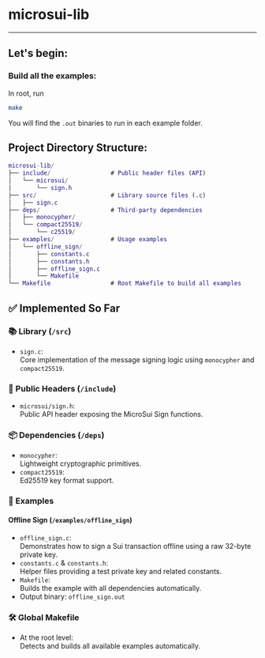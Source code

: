 # microsui-lib

---

## Let's begin:

### Build all the examples:

In root, run

```bash
make
```

You will find the `.out` binaries to run in each example folder.

## Project Directory Structure:

```matlab
microsui-lib/
├── include/                 # Public header files (API)
│   └── microsui/
│       └── sign.h
├── src/                     # Library source files (.c)
│   ├── sign.c
├── deps/                    # Third-party dependencies
│   ├── monocypher/
│   └── compact25519/
│       └── c25519/
├── examples/                # Usage examples
│   └── offline_sign/
│       ├── constants.c
│       ├── constants.h
│       ├── offline_sign.c
│       └── Makefile
└── Makefile                 # Root Makefile to build all examples
```

## ✅ Implemented So Far

### 📚 Library (`/src`)

- `sign.c`:  
  Core implementation of the message signing logic using `monocypher` and `compact25519`.

### 📂 Public Headers (`/include`)

- `microsui/sign.h`:  
  Public API header exposing the MicroSui Sign functions.

### 📦 Dependencies (`/deps`)

- `monocypher`:  
  Lightweight cryptographic primitives.
- `compact25519`:  
  Ed25519 key format support.

### 🧪 Examples

#### Offline Sign (`/examples/offline_sign`)

- `offline_sign.c`:  
  Demonstrates how to sign a Sui transaction offline using a raw 32-byte private key.
- `constants.c` & `constants.h`:  
  Helper files providing a test private key and related constants.
- `Makefile`:  
  Builds the example with all dependencies automatically.
- Output binary: `offline_sign.out`

### 🛠️ Global Makefile

- At the root level:  
  Detects and builds all available examples automatically.
